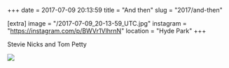 +++
date = 2017-07-09 20:13:59
title = "And then"
slug = "2017/and-then"

[extra]
image = "/2017-07-09_20-13-59_UTC.jpg"
instagram = "https://instagram.com/p/BWVr1VlhrnN"
location = "Hyde Park"
+++

Stevie Nicks and Tom Petty

<img src="/2017-07-09_20-13-59_UTC.jpg" />
